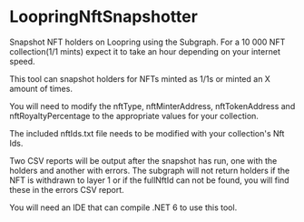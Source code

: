 # LoopringNftSnapshotter
Snapshot NFT holders on Loopring using the Subgraph. For a 10 000 NFT collection(1/1 mints) expect it to take an hour depending on your internet speed.

This tool can snapshot holders for NFTs minted as 1/1s or minted an X amount of times.

You will need to modify the nftType, nftMinterAddress, nftTokenAddress and nftRoyaltyPercentage to the appropriate values for your collection.

The included nftIds.txt file needs to be modified with your collection's Nft Ids.

Two CSV reports will be output after the snapshot has run, one with the holders and another with errors. The subgraph will not return holders if the NFT is withdrawn to layer 1 or if the fullNftId can not be found, you will find these in the errors CSV report.

You will need an IDE that can compile .NET 6 to use this tool.


